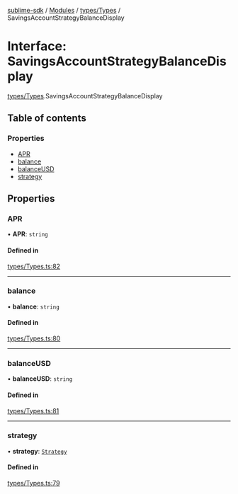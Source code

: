 [sublime-sdk](../README.md) / [Modules](../modules.md) / [types/Types](../modules/types_Types.md) / SavingsAccountStrategyBalanceDisplay

# Interface: SavingsAccountStrategyBalanceDisplay

[types/Types](../modules/types_Types.md).SavingsAccountStrategyBalanceDisplay

## Table of contents

### Properties

- [APR](types_Types.SavingsAccountStrategyBalanceDisplay.md#apr)
- [balance](types_Types.SavingsAccountStrategyBalanceDisplay.md#balance)
- [balanceUSD](types_Types.SavingsAccountStrategyBalanceDisplay.md#balanceusd)
- [strategy](types_Types.SavingsAccountStrategyBalanceDisplay.md#strategy)

## Properties

### APR

• **APR**: `string`

#### Defined in

[types/Types.ts:82](https://github.com/sublime-finance/sublime-sdk/blob/044b118/src/types/Types.ts#L82)

___

### balance

• **balance**: `string`

#### Defined in

[types/Types.ts:80](https://github.com/sublime-finance/sublime-sdk/blob/044b118/src/types/Types.ts#L80)

___

### balanceUSD

• **balanceUSD**: `string`

#### Defined in

[types/Types.ts:81](https://github.com/sublime-finance/sublime-sdk/blob/044b118/src/types/Types.ts#L81)

___

### strategy

• **strategy**: [`Strategy`](types_Types.Strategy.md)

#### Defined in

[types/Types.ts:79](https://github.com/sublime-finance/sublime-sdk/blob/044b118/src/types/Types.ts#L79)
